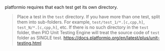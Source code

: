 platformio requires that each test get its own directory.

> Place a test in the `test` directory. If you have more than one test, split
> them into sub-folders. For example, `test/test_1/*.[c,cpp,h]`,
> `test_N/*.[c,cpp,h]`, etc. If there is no such directory in the `test` folder,
> then PIO Unit Testing Engine will treat the source code of `test` folder as
> SINGLE test.
https://docs.platformio.org/en/latest/plus/unit-testing.html
